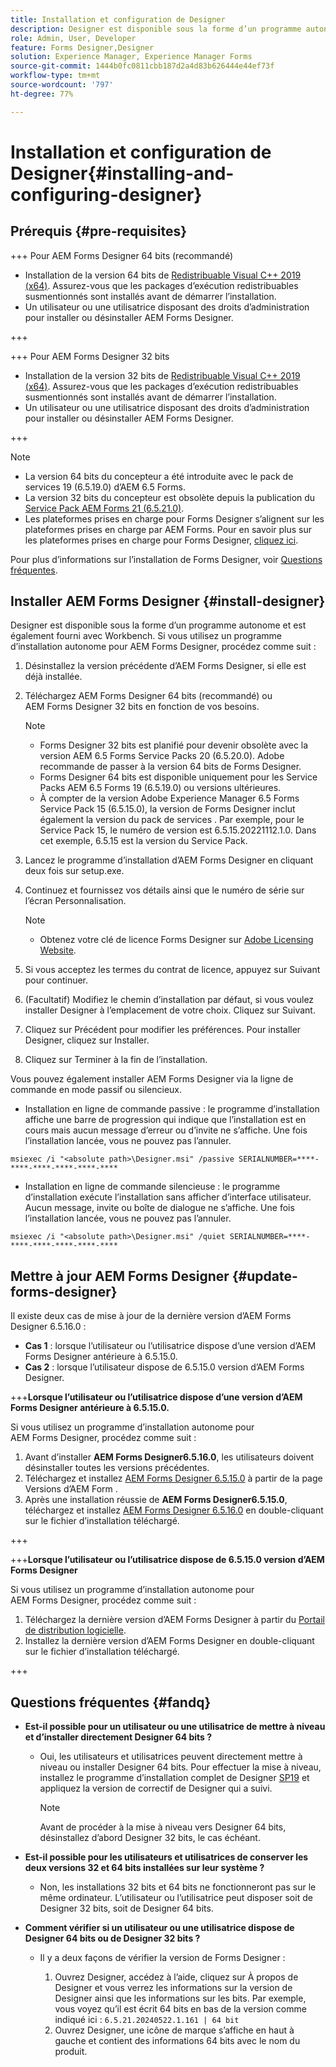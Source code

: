 ```yaml
---
title: Installation et configuration de Designer
description: Designer est disponible sous la forme d’un programme autonome et est également fourni avec Workbench. Découvrez comment installer Designer autonome.
role: Admin, User, Developer
feature: Forms Designer,Designer
solution: Experience Manager, Experience Manager Forms
source-git-commit: 1444b0fc0811cbb187d2a4d83b626444e44ef73f
workflow-type: tm+mt
source-wordcount: '797'
ht-degree: 77%

---
```


# Installation et configuration de Designer{#installing-and-configuring-designer}

## Prérequis {#pre-requisites}

+++ Pour AEM Forms Designer 64 bits (recommandé)

* Installation de la version 64 bits de [Redistribuable Visual C++ 2019 (x64)](https://learn.microsoft.com/fr-fr/cpp/windows/latest-supported-vc-redist?view=msvc-170). Assurez-vous que les packages d’exécution redistribuables susmentionnés sont installés avant de démarrer l’installation.
* Un utilisateur ou une utilisatrice disposant des droits d’administration pour installer ou désinstaller AEM Forms Designer.

+++

+++ Pour AEM Forms Designer 32 bits

* Installation de la version 32 bits de [Redistribuable Visual C++ 2019 (x64)](https://learn.microsoft.com/fr-fr/cpp/windows/latest-supported-vc-redist?view=msvc-170). Assurez-vous que les packages d’exécution redistribuables susmentionnés sont installés avant de démarrer l’installation.
* Un utilisateur ou une utilisatrice disposant des droits d’administration pour installer ou désinstaller AEM Forms Designer.

+++

>[!NOTE]
>
>* La version 64 bits du concepteur a été introduite avec le pack de services 19 (6.5.19.0) d’AEM 6.5 Forms.
>* La version 32 bits du concepteur est obsolète depuis la publication du [Service Pack AEM Forms 21 (6.5.21.0)](https://experienceleague.adobe.com/fr/docs/experience-manager-release-information/aem-release-updates/forms-updates/aem-forms-releases).
> * Les plateformes prises en charge pour Forms Designer s’alignent sur les plateformes prises en charge par AEM Forms. Pour en savoir plus sur les plateformes prises en charge pour Forms Designer, [cliquez ici](/help/forms/using/aem-forms-jee-supported-platforms.md).

Pour plus d’informations sur l’installation de Forms Designer, voir [Questions fréquentes](#fandq).

## Installer AEM Forms Designer {#install-designer}

Designer est disponible sous la forme d’un programme autonome et est également fourni avec Workbench. Si vous utilisez un programme d’installation autonome pour AEM Forms Designer, procédez comme suit :

1. Désinstallez la version précédente d’AEM Forms Designer, si elle est déjà installée.
1. Téléchargez AEM Forms Designer 64 bits (recommandé) ou AEM Forms Designer 32 bits en fonction de vos besoins.

   >[!NOTE]
   > 
   >* Forms Designer 32 bits est planifié pour devenir obsolète avec la version AEM 6.5 Forms Service Packs 20 (6.5.20.0). Adobe recommande de passer à la version 64 bits de Forms Designer.
   >* Forms Designer 64 bits est disponible uniquement pour les Service Packs AEM 6.5 Forms 19 (6.5.19.0) ou versions ultérieures.
   >* À compter de la version Adobe Experience Manager 6.5 Forms Service Pack 15 (6.5.15.0), la version de Forms Designer inclut également la version du pack de services . Par exemple, pour le Service Pack 15, le numéro de version est 6.5.15.20221112.1.0. Dans cet exemple, 6.5.15 est la version du Service Pack.

1. Lancez le programme d’installation d’AEM Forms Designer en cliquant deux fois sur setup.exe.
1. Continuez et fournissez vos détails ainsi que le numéro de série sur l’écran Personnalisation.

   >[!NOTE]
   >
   >* Obtenez votre clé de licence Forms Designer sur [Adobe Licensing Website](https://licensing.adobe.com/).

1. Si vous acceptez les termes du contrat de licence, appuyez sur Suivant pour continuer.
1. (Facultatif) Modifiez le chemin d’installation par défaut, si vous voulez installer Designer à l’emplacement de votre choix. Cliquez sur Suivant.
1. Cliquez sur Précédent pour modifier les préférences. Pour installer Designer, cliquez sur Installer.
1. Cliquez sur Terminer à la fin de l’installation.

Vous pouvez également installer AEM Forms Designer via la ligne de commande en mode passif ou silencieux.

* Installation en ligne de commande passive : le programme d’installation affiche une barre de progression qui indique que l’installation est en cours mais aucun message d’erreur ou d’invite ne s’affiche. Une fois l’installation lancée, vous ne pouvez pas l’annuler.

```shell
msiexec /i "<absolute path>\Designer.msi" /passive SERIALNUMBER=****-****-****-****-****-****
```

* Installation en ligne de commande silencieuse : le programme d’installation exécute l’installation sans afficher d’interface utilisateur. Aucun message, invite ou boîte de dialogue ne s’affiche. Une fois l’installation lancée, vous ne pouvez pas l’annuler.

```shell
msiexec /i "<absolute path>\Designer.msi" /quiet SERIALNUMBER=****-****-****-****-****-****
```

## Mettre à jour AEM Forms Designer {#update-forms-designer}

Il existe deux cas de mise à jour de la dernière version d’AEM Forms Designer 6.5.16.0 :

* **Cas 1** : lorsque l’utilisateur ou l’utilisatrice dispose d’une version d’AEM Forms Designer antérieure à 6.5.15.0.
* **Cas 2** : lorsque l’utilisateur dispose de 6.5.15.0 version d’AEM Forms Designer.

+++**Lorsque l’utilisateur ou l’utilisatrice dispose d’une version d’AEM Forms Designer antérieure à 6.5.15.0.**

Si vous utilisez un programme d’installation autonome pour AEM Forms Designer, procédez comme suit :

1. Avant d’installer **AEM Forms Designer6.5.16.0**, les utilisateurs doivent désinstaller toutes les versions précédentes.
1. Téléchargez et installez [AEM Forms Designer 6.5.15.0](https://experienceleague.adobe.com/docs/experience-manager-release-information/aem-release-updates/forms-updates/aem-forms-releases.html?lang=fr) à partir de la page Versions d’AEM Form .
1. Après une installation réussie de **AEM Forms Designer6.5.15.0**, téléchargez et installez [AEM Forms Designer 6.5.16.0](https://experienceleague.adobe.com/docs/experience-manager-release-information/aem-release-updates/forms-updates/aem-forms-releases.html?lang=fr) en double-cliquant sur le fichier d’installation téléchargé.

+++

+++**Lorsque l’utilisateur ou l’utilisatrice dispose de 6.5.15.0 version d’AEM Forms Designer**

Si vous utilisez un programme d’installation autonome pour AEM Forms Designer, procédez comme suit :
1. Téléchargez la dernière version d’AEM Forms Designer à partir du [Portail de distribution logicielle](https://experienceleague.adobe.com/docs/experience-manager-release-information/aem-release-updates/forms-updates/aem-forms-releases.html?lang=fr).
1. Installez la dernière version d’AEM Forms Designer en double-cliquant sur le fichier d’installation téléchargé.

+++

## Questions fréquentes {#fandq}

* **Est-il possible pour un utilisateur ou une utilisatrice de mettre à niveau et d’installer directement Designer 64 bits ?**
   * Oui, les utilisateurs et utilisatrices peuvent directement mettre à niveau ou installer Designer 64 bits. Pour effectuer la mise à niveau, installez le programme d’installation complet de Designer [SP19](https://experience.adobe.com/#/downloads/content/software-distribution/en/aem.html?package=/content/software-distribution/en/details.html/content/dam/aem/public/adobe/packages/cq650/servicepack/fd/Designer-Patch/sp19_x64/aemforms_designer_6_5_0_wwe_win.zip) et appliquez la version de correctif de Designer qui a suivi.

     >[!NOTE]
     > Avant de procéder à la mise à niveau vers Designer 64 bits, désinstallez d’abord Designer 32 bits, le cas échéant.

* **Est-il possible pour les utilisateurs et utilisatrices de conserver les deux versions 32 et 64 bits installées sur leur système ?**
   * Non, les installations 32 bits et 64 bits ne fonctionneront pas sur le même ordinateur. L’utilisateur ou l’utilisatrice peut disposer soit de Designer 32 bits, soit de Designer 64 bits.

* **Comment vérifier si un utilisateur ou une utilisatrice dispose de Designer 64 bits ou de Designer 32 bits ?**
   * Il y a deux façons de vérifier la version de Forms Designer :

      1. Ouvrez Designer, accédez à l’aide, cliquez sur À propos de Designer et vous verrez les informations sur la version de Designer ainsi que les informations sur les bits. Par exemple, vous voyez qu’il est écrit 64 bits en bas de la version comme indiqué ici :
         `6.5.21.20240522.1.161 | 64 bit`
      1. Ouvrez Designer, une icône de marque s’affiche en haut à gauche et contient des informations 64 bits avec le nom du produit.

